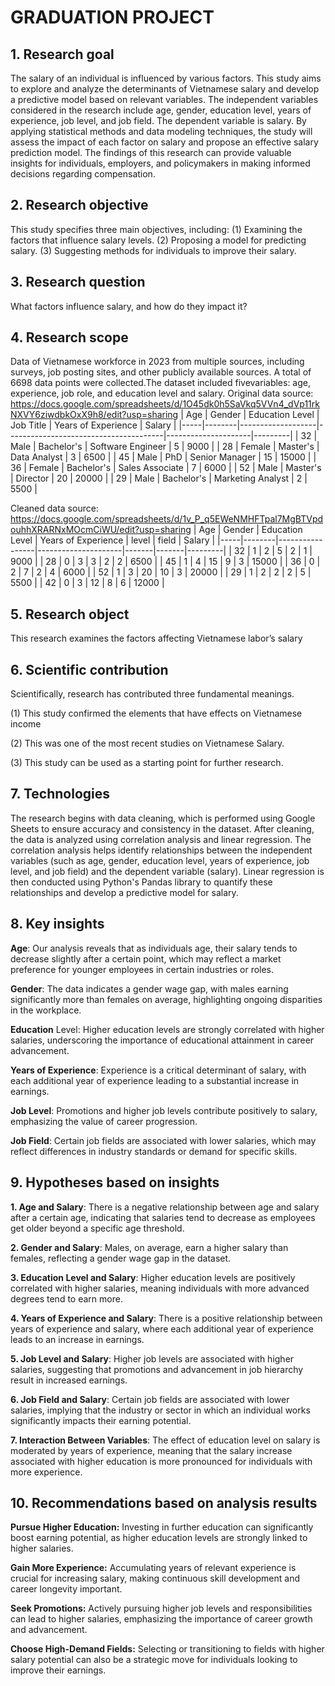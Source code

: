 # GRADUATION PROJECT
## 1.	Research goal
The salary of an individual is influenced by various factors. This study aims to explore and analyze the determinants of Vietnamese salary and develop a predictive model based on relevant variables. The independent variables considered in the research include age, gender, education level, years of experience, job level, and job field. The dependent variable is salary. By applying statistical methods and data modeling techniques, the study will assess the impact of each factor on salary and propose an effective salary prediction model. The findings of this research can provide valuable insights for individuals, employers, and policymakers in making informed decisions regarding compensation.

## 2.	Research objective
This study specifies three main objectives, including:
(1) Examining the factors that influence salary levels.
(2) Proposing a model for predicting salary.
(3) Suggesting methods for individuals to improve their salary.

## 3.	Research question
What factors influence salary, and how do they impact it?

## 4.	Research scope
Data of Vietnamese workforce in 2023 from multiple sources, including surveys, job posting sites, and other publicly available sources. A total of 6698 data points were collected.The dataset included fivevariables: age, experience, job role, and education level and salary.
Original data source: https://docs.google.com/spreadsheets/d/1O45dk0h5SaVkq5VVn4_dVp11rkNXVY6ziwdbkOxX9h8/edit?usp=sharing
| Age | Gender | Education Level   | Job Title                             | Years of Experience | Salary  |
|-----|--------|-------------------|---------------------------------------|---------------------|---------|
| 32  | Male   | Bachelor's        | Software Engineer                     | 5                   | 9000    |
| 28  | Female | Master's          | Data Analyst                          | 3                   | 6500    |
| 45  | Male   | PhD               | Senior Manager                        | 15                  | 15000   |
| 36  | Female | Bachelor's        | Sales Associate                       | 7                   | 6000    |
| 52  | Male   | Master's          | Director                              | 20                  | 20000   |
| 29  | Male   | Bachelor's        | Marketing Analyst                     | 2                   | 5500    |

Cleaned data source: https://docs.google.com/spreadsheets/d/1v_P_q5EWeNMHFTpal7MgBTVpdouhhXRARNxMOcmCiWU/edit?usp=sharing
| Age | Gender | Education Level | Years of Experience | level | field | Salary  |
|-----|--------|-----------------|---------------------|-------|-------|---------|
| 32  | 1      | 2               | 5                   | 2     | 1     | 9000    |
| 28  | 0      | 3               | 3                   | 2     | 2     | 6500    |
| 45  | 1      | 4               | 15                  | 9     | 3     | 15000   |
| 36  | 0      | 2               | 7                   | 2     | 4     | 6000    |
| 52  | 1      | 3               | 20                  | 10    | 3     | 20000   |
| 29  | 1      | 2               | 2                   | 2     | 5     | 5500    |
| 42  | 0      | 3               | 12                  | 8     | 6     | 12000   |

## 5.	Research object
This research examines the factors affecting Vietnamese labor’s salary

## 6.	Scientific contribution
Scientifically, research has contributed three fundamental meanings.

(1) This study confirmed the elements that have effects on Vietnamese income

(2) This was one of the most recent studies on Vietnamese Salary.

(3) This study can be used as a starting point for further research.

## 7.	Technologies
The research begins with data cleaning, which is performed using Google Sheets to ensure accuracy and consistency in the dataset. After cleaning, the data is analyzed using correlation analysis and linear regression. The correlation analysis helps identify relationships between the independent variables (such as age, gender, education level, years of experience, job level, and job field) and the dependent variable (salary). Linear regression is then conducted using Python's Pandas library to quantify these relationships and develop a predictive model for salary.

## 8.	Key insights
**Age**: Our analysis reveals that as individuals age, their salary tends to decrease slightly after a certain point, which may reflect a market preference for younger employees in certain industries or roles.

**Gender**: The data indicates a gender wage gap, with males earning significantly more than females on average, highlighting ongoing disparities in the workplace.

**Education** Level: Higher education levels are strongly correlated with higher salaries, underscoring the importance of educational attainment in career advancement.

**Years of Experience**: Experience is a critical determinant of salary, with each additional year of experience leading to a substantial increase in earnings.

**Job Level**: Promotions and higher job levels contribute positively to salary, emphasizing the value of career progression.

**Job Field**: Certain job fields are associated with lower salaries, which may reflect differences in industry standards or demand for specific skills.

## 9.	Hypotheses based on insights
**1. Age and Salary**: There is a negative relationship between age and salary after a certain age, indicating that salaries tend to decrease as employees get older beyond a specific age threshold.

**2. Gender and Salary**: Males, on average, earn a higher salary than females, reflecting a gender wage gap in the dataset.

**3. Education Level and Salary**: Higher education levels are positively correlated with higher salaries, meaning individuals with more advanced degrees tend to earn more.

**4. Years of Experience and Salary**: There is a positive relationship between years of experience and salary, where each additional year of experience leads to an increase in earnings.

**5. Job Level and Salary**: Higher job levels are associated with higher salaries, suggesting that promotions and advancement in job hierarchy result in increased earnings.

**6. Job Field and Salary**: Certain job fields are associated with lower salaries, implying that the industry or sector in which an individual works significantly impacts their earning potential.

**7. Interaction Between Variables**: The effect of education level on salary is moderated by years of experience, meaning that the salary increase associated with higher education is more pronounced for individuals with more experience.

## 10.	Recommendations based on analysis results
**Pursue Higher Education:** Investing in further education can significantly boost earning potential, as higher education levels are strongly linked to higher salaries.

**Gain More Experience:** Accumulating years of relevant experience is crucial for increasing salary, making continuous skill development and career longevity important.

**Seek Promotions:** Actively pursuing higher job levels and responsibilities can lead to higher salaries, emphasizing the importance of career growth and advancement.

**Choose High-Demand Fields:** Selecting or transitioning to fields with higher salary potential can also be a strategic move for individuals looking to improve their earnings.


